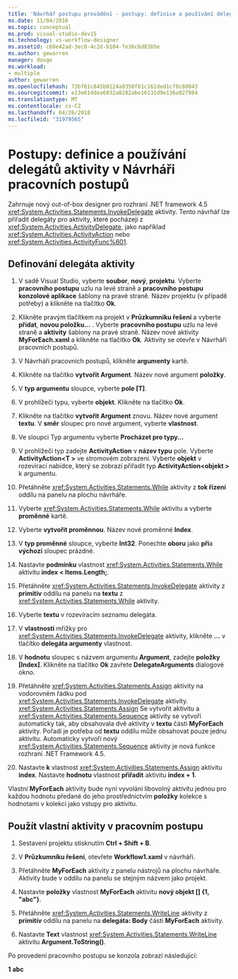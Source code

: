 ```yaml
---
title: 'Návrhář postupu provádění - postupy: definice a používání delegátů aktivity'
ms.date: 11/04/2016
ms.topic: conceptual
ms.prod: visual-studio-dev15
ms.technology: vs-workflow-designer
ms.assetid: c68e42ad-3ec0-4c2d-b104-fe36c6d83b5e
ms.author: gewarren
manager: douge
ms.workload:
- multiple
author: gewarren
ms.openlocfilehash: 73bf61c845b0124a8350f61c161ded1cf0c80043
ms.sourcegitcommit: e13e61ddea6032a8282abe16131d9e136a927984
ms.translationtype: MT
ms.contentlocale: cs-CZ
ms.lasthandoff: 04/26/2018
ms.locfileid: "31979565"
---
```

# <a name="how-to-define-and-consume-activity-delegates-in-the-workflow-designer"></a>Postupy: definice a používání delegátů aktivity v Návrháři pracovních postupů

Zahrnuje nový out-of-box designer pro rozhraní .NET framework 4.5 <xref:System.Activities.Statements.InvokeDelegate> aktivity. Tento návrhář lze přiřadit delegáty pro aktivity, které pocházejí z <xref:System.Activities.ActivityDelegate>, jako například <xref:System.Activities.ActivityAction> nebo <xref:System.Activities.ActivityFunc%601>.

## <a name="define-an-activity-delegate"></a>Definování delegáta aktivity

1.  V sadě Visual Studio, vyberte **soubor**, **nový**, **projektu**. Vyberte **pracovního postupu** uzlu na levé straně a **pracovního postupu konzolové aplikace** šablony na pravé straně. Název projektu (v případě potřeby) a klikněte na tlačítko **Ok**.

2.  Klikněte pravým tlačítkem na projekt v **Průzkumníku řešení** a vyberte **přidat**, **novou položku...** . Vyberte **pracovního postupu** uzlu na levé straně a **aktivity** šablony na pravé straně. Název nové aktivity **MyForEach.xaml** a klikněte na tlačítko **Ok**. Aktivity se otevře v Návrháři pracovních postupů.

3.  V Návrháři pracovních postupů, klikněte **argumenty** kartě.

4.  Klikněte na tlačítko **vytvořit Argument**. Název nové argument **položky**.

5.  V **typ argumentu** sloupce, vyberte **pole [T]**.

6.  V prohlížeči typu, vyberte **objekt**. Klikněte na tlačítko **Ok**.

7.  Klikněte na tlačítko **vytvořit Argument** znovu. Název nové argument **textu**. V **směr** sloupec pro nové argument, vyberte **vlastnost**.

8.  Ve sloupci Typ argumentu vyberte **Procházet pro typy...**

9. V prohlížeči typ zadejte **ActivityAction** v **název typu** pole. Vyberte **ActivityAction\<T >** ve stromovém zobrazení. Vyberte **objekt** v rozevírací nabídce, který se zobrazí přiřadit typ **ActivityAction\<objekt >** k argumentu.

10. Přetáhněte <xref:System.Activities.Statements.While> aktivity z **tok řízení** oddílu na panelu na plochu návrháře.

11. Vyberte <xref:System.Activities.Statements.While> aktivitu a vyberte **proměnné** kartě.

12. Vyberte **vytvořit proměnnou**. Název nové proměnné **Index**.

13. V **typ proměnné** sloupce, vyberte **Int32**. Ponechte **oboru** jako **při**a **výchozí** sloupec prázdné.

14. Nastavte **podmínku** vlastnost <xref:System.Activities.Statements.While> aktivitu **index < Items.Length;**.

15. Přetáhněte <xref:System.Activities.Statements.InvokeDelegate> aktivity z **primitiv** oddílu na panelu na **textu** z <xref:System.Activities.Statements.While> aktivity.

16. Vyberte **textu** v rozevíracím seznamu delegáta.

17. V **vlastnosti** mřížky pro <xref:System.Activities.Statements.InvokeDelegate> aktivity, klikněte **...**  v tlačítko **delegáta argumenty** vlastnost.

18. V **hodnotu** sloupec s názvem argumentu **Argument**, zadejte **položky [Index]**. Klikněte na tlačítko **Ok** zavřete **DelegateArguments** dialogové okno.

19. Přetáhněte <xref:System.Activities.Statements.Assign> aktivity na vodorovném řádku pod <xref:System.Activities.Statements.InvokeDelegate> aktivity. <xref:System.Activities.Statements.Assign> Se vytvořit aktivitu a <xref:System.Activities.Statements.Sequence> aktivity se vytvoří automaticky tak, aby obsahovala dvě aktivity v **textu** části **MyForEach** aktivity. Pořadí je potřeba od **textu** oddílu může obsahovat pouze jednu aktivitu. Automaticky vytvoří nový <xref:System.Activities.Statements.Sequence> aktivity je nová funkce rozhraní .NET Framework 4.5.

20. Nastavte **k** vlastnost <xref:System.Activities.Statements.Assign> aktivitu **index**. Nastavte **hodnotu** vlastnost **přiřadit** aktivitu **index + 1**.

 Vlastní **MyForEach** aktivity bude nyní vyvolání libovolný aktivitu jednou pro každou hodnotu předané do jeho prostřednictvím **položky** kolekce s hodnotami v kolekci jako vstupy pro aktivitu.

## <a name="use-the-custom-activity-in-a-workflow"></a>Použít vlastní aktivity v pracovním postupu

1.  Sestavení projektu stisknutím **Ctrl + Shift + B**.

2.  V **Průzkumníku řešení**, otevřete **Workflow1.xaml** v návrháři.

3.  Přetáhněte **MyForEach** aktivity z panelu nástrojů na plochu návrháře. Aktivity bude v oddílu na panelu se stejným názvem jako projekt.

4.  Nastavte **položky** vlastnost **MyForEach** aktivitu **nový objekt [] {1, "abc"}**.

5.  Přetáhněte <xref:System.Activities.Statements.WriteLine> aktivity z **primitiv** oddílu na panelu na **delegáta: Body** části **MyForEach** aktivity.

6.  Nastavte **Text** vlastnost <xref:System.Activities.Statements.WriteLine> aktivitu **Argument.ToString()**.

Po provedení pracovního postupu se konzola zobrazí následující:

**1**
**abc**